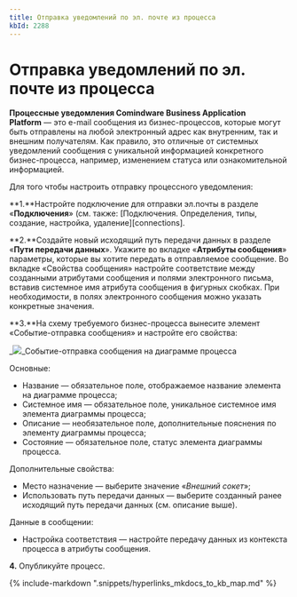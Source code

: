 ```yaml
---
title: Отправка уведомлений по эл. почте из процесса
kbId: 2288
---
```


# Отправка уведомлений по эл. почте из процесса

**Процессные уведомления Comindware Business Application Platform** — это e-mail сообщения из бизнес-процессов, которые могут быть отправлены на любой электронный адрес как внутренним, так и внешним получателям. Как правило, это отличные от системных уведомлений сообщения с уникальной информацией конкретного бизнес-процесса, например, изменением статуса или ознакомительной информацией.

Для того чтобы настроить отправку процессного уведомления:

**1.**Настройте подключение для отправки эл.почты в разделе «**Подключения**» (см. также: [Подключения. Определения, типы, создание, настройка, удаление][connections].

**2.**Создайте новый исходящий путь передачи данных в разделе «**Пути передачи данных**». Укажите во вкладке «**Атрибуты сообщения**» параметры, которые вы хотите передать в отправляемое сообщение. Во вкладке «Свойства сообщения» настройте соответствие между созданными атрибутами сообщения и полями электронного письма, вставив системное имя атрибута сообщения в фигурных скобках. При необходимости, в полях электронного сообщения можно указать конкретные значения.

**3.**На схему требуемого бизнес-процесса вынесите элемент «Событие-отправка сообщения» и настройте его свойства:

_![](https://kb.comindware.ru/assets/2022-12-28_13h44_41.png)_Событие-отправка сообщения на диаграмме процесса

Основные:

- Название — обязательное поле, отображаемое название элемента на диаграмме процесса;
- Системное имя — обязательное поле, уникальное системное имя элемента диаграммы процесса;
- Описание — необязательное поле, дополнительные пояснения по элементу диаграммы процесса;
- Состояние — обязательное поле, статус элемента диаграммы процесса.

Дополнительные свойства:

- Место назначение — выберите значение «*Внешний сокет*»;
- Использовать путь передачи данных — выберите созданный ранее исходящий путь передачи данных (см. описание выше).

Данные в сообщении:

- Настройка соответствия — настройте передачу данных из контекста процесса в атрибуты сообщения.

**4.** Опубликуйте процесс.

{% include-markdown ".snippets/hyperlinks_mkdocs_to_kb_map.md" %}
